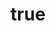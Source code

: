 ---
layout: detail
thumb: "https://images.pexels.com/photos/3184639/pexels-photo-3184639.jpeg"
title:
  en: "AI for Business Intelligence and Automation"
  vi: "AI cho Trí tuệ Kinh doanh và Tự động hóa"
summary:
  en: "Developing intelligent AI systems for business applications including sales & marketing optimization, banking & finance automation, e-commerce personalization, and manufacturing efficiency."
  vi: "Phát triển hệ thống AI thông minh cho các ứng dụng kinh doanh bao gồm tối ưu hóa bán hàng & tiếp thị, tự động hóa ngân hàng & tài chính, cá nhân hóa thương mại điện tử và hiệu quả sản xuất."
readmore:
  en: |
    ## Research Focus
    
    Our AI for Business research aims to transform traditional business operations through intelligent automation and data-driven decision making. We focus on creating practical AI solutions that deliver measurable business value.
    
    ## Key Research Areas
    
    ### Sales & Marketing Intelligence
    - Customer behavior prediction and segmentation
    - Personalized recommendation systems
    - Dynamic pricing optimization
    - Marketing campaign effectiveness analysis
    
    ### Banking & Finance Automation
    - Automated credit risk assessment
    - Fraud detection and prevention
    - Algorithmic trading strategies
    - Regulatory compliance monitoring
    
    ### E-commerce Optimization
    - Demand forecasting and inventory management
    - Customer lifetime value prediction
    - Supply chain optimization
    - Chatbot and virtual assistant development
    
    ### Manufacturing Intelligence
    - Predictive maintenance systems
    - Quality control automation
    - Production optimization
    - Supply chain visibility
    
    ## Technical Innovations
    
    - **Hybrid AI Models**: Combining machine learning with business rules
    - **Real-time Analytics**: Processing business data at scale
    - **Explainable AI**: Transparent decision-making for business users
    - **Edge Deployment**: On-premise AI solutions for sensitive data
    
    ## Impact & Results
    
    Our solutions have helped partner companies achieve:
    - 25% increase in sales conversion rates
    - 40% reduction in operational costs
    - 60% improvement in customer satisfaction scores
    - 30% faster time-to-market for new products
    
  vi: |
    ## Trọng tâm nghiên cứu
    
    Nghiên cứu AI cho Kinh doanh của chúng tôi nhằm chuyển đổi các hoạt động kinh doanh truyền thống thông qua tự động hóa thông minh và ra quyết định dựa trên dữ liệu. Chúng tôi tập trung vào việc tạo ra các giải pháp AI thực tế mang lại giá trị kinh doanh có thể đo lường được.
    
    ## Các lĩnh vực nghiên cứu chính
    
    ### Trí tuệ Bán hàng & Tiếp thị
    - Dự đoán và phân đoạn hành vi khách hàng
    - Hệ thống đề xuất cá nhân hóa
    - Tối ưu hóa định giá động
    - Phân tích hiệu quả chiến dịch tiếp thị
    
    ### Tự động hóa Ngân hàng & Tài chính
    - Đánh giá rủi ro tín dụng tự động
    - Phát hiện và ngăn chặn gian lận
    - Chiến lược giao dịch thuật toán
    - Giám sát tuân thủ quy định
    
    ### Tối ưu hóa Thương mại điện tử
    - Dự báo nhu cầu và quản lý hàng tồn kho
    - Dự đoán giá trị vòng đời khách hàng
    - Tối ưu hóa chuỗi cung ứng
    - Phát triển chatbot và trợ lý ảo
    
    ### Trí tuệ Sản xuất
    - Hệ thống bảo trì dự đoán
    - Tự động hóa kiểm soát chất lượng
    - Tối ưu hóa sản xuất
    - Khả năng hiển thị chuỗi cung ứng
    
    ## Đổi mới kỹ thuật
    
    - **Mô hình AI Hybrid**: Kết hợp machine learning với quy tắc kinh doanh
    - **Phân tích thời gian thực**: Xử lý dữ liệu kinh doanh quy mô lớn
    - **AI có thể giải thích**: Ra quyết định minh bạch cho người dùng kinh doanh
    - **Triển khai Edge**: Giải pháp AI tại chỗ cho dữ liệu nhạy cảm
    
    ## Tác động & Kết quả
    
    Các giải pháp của chúng tôi đã giúp các công ty đối tác đạt được:
    - Tăng 25% tỷ lệ chuyển đổi bán hàng
    - Giảm 40% chi phí vận hành
    - Cải thiện 60% điểm hài lòng khách hàng
    - Rút ngắn 30% thời gian đưa sản phẩm ra thị trường
    
links:
  paper: "https://arxiv.org/abs/2024.business-ai"
  code: "https://github.com/business-ai-lab/ai-for-business"
  demo: "https://lab.business-ai.vn/business-demo"
people: ["dr-thien_van_luong", "dr-ngan_thi_kim_nguyen", "ra-tuan-cuong_vuong"]
tags: ["business intelligence", "automation", "e-commerce", "fintech", "manufacturing"]
images:
  - "https://images.pexels.com/photos/3184292/pexels-photo-3184292.jpeg"
  - "https://images.pexels.com/photos/3184297/pexels-photo-3184297.jpeg"
---